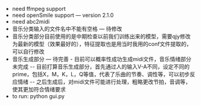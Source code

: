 - need ffmpeg support
- need openSmile support — version 2.1.0
- need abc2midi
- 音乐分类输入的文件名中不能有空格 — 待修改
- 音乐分类部分目前使用的是中期检查以前我们训练出来的模型，需要qjy修改为最新的模型（效果最好的），特征提取也是用当时我用的conf文件提取的，可以自行修改
- 音乐生成部分 — 待完善 - 目前可以概率性成功生成midi文件，音乐情绪部分未完成
-- 目前打算音乐生成部分，首先通过人的输入V-A不同，设定不同的prime，包括X，M，K，L，Q等值，代表了乐曲的节奏、调性等，可以初步反应情绪
-- 之后生成后，对midi文件可能进行处理，粗略更改节拍，音调等，使其更加符合情绪要求
- to run: python gui.py
